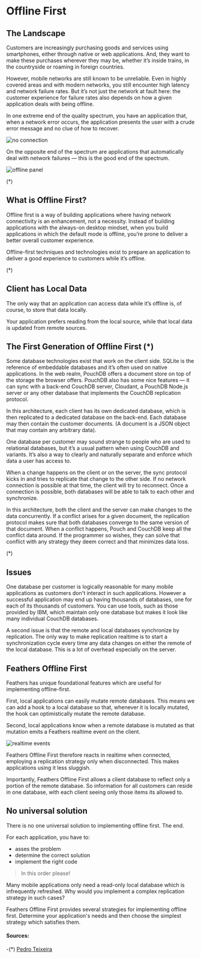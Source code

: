 # Offline First

## The Landscape

Customers are increasingly purchasing goods and services using smartphones, either through native or web applications. And, they want to make these purchases wherever they may be, whether it’s inside trains, in the countryside or roaming in foreign countries.

However, mobile networks are still known to be unreliable. Even in highly covered areas and with modern networks, you still encounter high latency and network failure rates. But it’s not just the network at fault here: the customer experience for failure rates also depends on how a given application deals with being offline.

In one extreme end of the quality spectrum, you have an application that, when a network error occurs, the application presents the user with a crude error message and no clue of how to recover.

![no connection](./assets/no-connection-1.jpg)

On the opposite end of the spectrum are applications that automatically deal with network failures — this is the good end of the spectrum.

![offline panel](./assets/snapshot-4e.jpg)

(*)

## What is Offline First?

Offline first is a way of building applications where having network connectivity is an enhancement, not a necessity. Instead of building applications with the always-on desktop mindset, when you build applications in which the default mode is offline, you’re prone to deliver a better overall customer experience.

Offline-first techniques and technologies exist to prepare an application to deliver a good experience to customers while it’s offline.
 
(*)

## Client has Local Data

The only way that an application can access data while it’s offline is, of course, to store that data locally.

Your application prefers reading from the local source, while that local data is updated from remote sources.

## The First Generation of Offline First (*)

Some database technologies exist that work on the client side. SQLite is the reference of embeddable databases and it’s often used on native applications. In the web realm, PouchDB offers a document store on top of the storage the browser offers. PouchDB also has some nice features —  it can sync with a back-end CouchDB server, Cloudant, a PouchDB Node.js server or any other database that implements the CouchDB replication protocol.

In this architecture, each client has its own dedicated database, which is then replicated to a dedicated database on the back-end. Each database may then contain the customer documents. (A document is a JSON object that may contain any arbitrary data).

One database per customer may sound strange to people who are used to relational databases, but it’s a usual pattern when using CouchDB and variants. It’s also a way to clearly and naturally separate and enforce which data a user has access to.

When a change happens on the client or on the server, the sync protocol kicks in and tries to replicate that change to the other side. If no network connection is possible at that time, the client will try to reconnect. Once a connection is possible, both databases will be able to talk to each other and synchronize.

In this architecture, both the client and the server can make changes to the data concurrently. If a conflict arises for a given document, the replication protocol makes sure that both databases converge to the same version of that document. When a conflict happens, Pouch and CouchDB keep all the conflict data around. If the programmer so wishes, they can solve that conflict with any strategy they deem correct and that minimizes data loss.

(*)

## Issues

One database per customer is logically reasonable for many mobile applications as customers don't interact in such applications.
However a successful application may end up having thousands of databases, one for each of its thousands of customers.
You can use tools, such as those provided by IBM, which maintain only one database but makes it look like many individual CouchDB databases.

A second issue is that the remote and local databases synchronize by replication.
The only way to make replication realtime is to start a synchronization cycle every time any data changes on either the remote of the local database.
This is a lot of overhead especially on the server.

## Feathers Offline First

Feathers has unique foundational features which are useful for implementing offline-first.

First, local applications can easily mutate remote databases.
This means we can add a hook to a local database so that, whenever it is locally mutated, the hook can optimistically mutate the remote database.

Second, local applications know when a remote database is mutated as that mutation emits a Feathers realtime event on the client.

![realtime events](./assets/realtime-events-flow.jpg)

Feathers Offline First therefore reacts in realtime when connected, employing a replication strategy only when disconnected.
This makes applications using it less sluggish.

Importantly, Feathers Offline First allows a client database to reflect only a portion of the remote database.
So information for all customers can reside in one database, with each client seeing only those items its allowed to.

## No universal solution

There is no one universal solution to implementing offline first. The end.

For each application, you have to:
- asses the problem
- determine the correct solution
- implement the right code

> In this order please!

Many mobile applications only need a read-only local database which is infrequently refreshed.
Why would you implement a complex replication strategy in such cases?

Feathers Offline First provides several strategies for implementing offline first.
Determine your application's needs and then choose the simplest strategy which satisfies them.

#### Sources:
-(*) [Pedro Teixeira](https://thenewstack.io/build-better-customer-experience-applications-using-offline-first-principles/)

